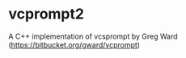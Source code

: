 vcprompt2
=========

A C++ implementation of vcsprompt by Greg Ward (https://bitbucket.org/gward/vcprompt)
